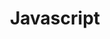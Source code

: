 ---
layout: layouts/post.njk
title: Javascript
templateClass: row
eleventyNavigation: 
  key: Javascript
  order: 6 
---
